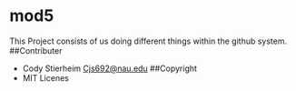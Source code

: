 # mod5
This Project consists of us doing different things within the github system. 
##Contributer
- Cody Stierheim Cjs692@nau.edu
##Copyright
- MIT Licenes
